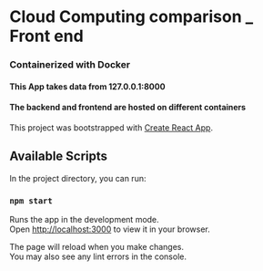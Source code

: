 # Cloud Computing comparison _ Front end
<h3> Containerized with Docker </h3>

<h4> This App takes data from 127.0.0.1:8000 </h4>

<h4> The backend and frontend are hosted on different containers </h4>

This project was bootstrapped with [Create React App](https://github.com/facebook/create-react-app).

## Available Scripts

In the project directory, you can run:

### `npm start`

Runs the app in the development mode.\
Open [http://localhost:3000](http://localhost:3000) to view it in your browser.

The page will reload when you make changes.\
You may also see any lint errors in the console.

